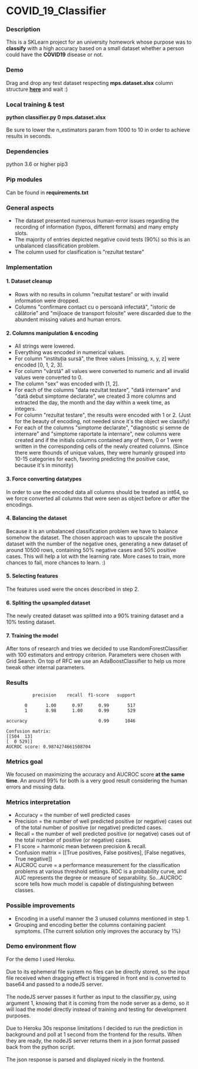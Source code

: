 # COVID_19_Classifier

### Description
This is a SKLearn project for an university homework whose purpose was to <strong>classify</strong> with a high accuracy based on a small dataset whether a person could have the <strong>COVID19</strong> disease or not. 

### Demo
Drag and drop any test dataset respecting <strong>mps.dataset.xlsx</strong> column structure <a href="https://mps-covid-19-backend.herokuapp.com/"><strong>here</strong></a> and wait :)

### Local training & test
<strong>python classifier.py 0 mps.dataset.xlsx</strong><br><br>
Be sure to lower the n_estimators param from 1000 to 10 in order to achieve results in seconds.

### Dependencies
python 3.6 or higher
pip3

### Pip modules
Can be found in <strong>requirements.txt</strong>

### General aspects
- The dataset presented numerous human-error issues regarding the recording of information (typos, different formats) and many empty slots.
- The majority of entries depicted negative covid tests (90%) so this is an unbalanced classification problem.
- The column used for clasification is "rezultat testare"

### Implementation
#### 1. Dataset cleanup
- Rows with no results in column "rezultat testare" or with invalid information were dropped.
- Columns "confirmare contact cu o persoană infectată", "istoric de călătorie" and "mijloace de transport folosite" were discarded due to the abundent missing values and human errors.
#### 2. Columns manipulation & encoding
- All strings were lowered.
- Everything was encoded in numerical values.
- For column "instituția sursă", the three values [missing, x, y, z] were encoded [0, 1, 2, 3].
- For column "vârstă" all values were converted to numeric and all invalid values were converted to 0.
- The column "sex" was encoded with [1, 2].
- For each of the columns "data rezultat testare", "dată internare" and "dată debut simptome declarate",
	we created 3 more columns and extracted the day, the month and the day within a week time, as integers.
- For column "rezultat testare", the results were encoded with 1 or 2. (Just for the beauty of encoding, not needed since it's the object we classify)
- For each of the columns "simptome declarate", "diagnostic și semne de internare" and "simptome raportate la internare", new columns were created and if the initials columns contained any of them, 0 or 1 were written in the corresponding cells of the newly created columns. (Since there were thounds of unique values, they were humanly grouped into 10-15 categories for each, favoring predicting the positive case, because it's in minority)
#### 3. Force converting datatypes
In order to use the encoded data all columns should be treated as int64, so we force converted all columns that were seen as object before or after the encodings.
#### 4. Balancing the dataset
Because it is an unbalanced classification problem we have to balance somehow the dataset. The chosen approach was to upscale the positive dataset with the number of the negative ones, generating a new dataset of around 10500 rows, containing 50% negative cases and 50% positive cases.
This will help a lot with the learning rate. More cases to train, more chances to fail, more chances to learn. :)
#### 5. Selecting features
The features used were the onces described in step 2.
#### 6. Spliting the upsampled dataset
The newly created dataset was splitted into a 90% training dataset and a 10% testing dataset.
#### 7. Training the model
After tons of research and tries we decided to use RandomForestClassifier with 100 estimators and entropy criterion. Parameters were chosen with Grid Search.
On top of RFC we use an AdaBoostClassifier to help us more tweak other internal parameters.

### Results
              precision    recall  f1-score   support

           0       1.00      0.97      0.99       517
           1       0.98      1.00      0.99       529

    accuracy                           0.99      1046
    
    Confusion matrix:
    [[504  13]
    [  0 529]]
    AUCROC score: 0.9874274661508704

### Metrics goal
We focused on maximizing the accuracy and AUCROC score <strong>at the same time</strong>.
An around 99% for both is a very good result considering the human errors and missing data.

### Metrics interpretation
- Accuracy = the number of well predicted cases
- Precision = the number of well predicted positive (or negative) cases out of the total number of positive (or negative) predicted cases.
- Recall = the number of well predicted positive (or negative) cases out of the total number of positive (or negative) cases.
- F1 score = harmonic mean between precision & recall.
- Confusion matrix = [[True positives, False positives], [False negatives, True negative]]
- AUCROC curve = a performance measurement for the classification problems at various threshold settings. ROC is a probability curve, and AUC represents the degree or measure of separability. So...AUCROC score tells how much model is capable of distinguishing between classes.


### Possible improvements
- Encoding in a useful manner the 3 unused columns mentioned in step 1.
- Grouping and encoding better the columns containing pacient symptoms. (The current solution only improves the accuracy by 1%)

### Demo environment flow
For the demo I used Heroku. <br><br>
Due to its ephemeral file system no files can be directly stored, so the input file received when dragging effect is triggered in front end is converted to base64 and passed to a nodeJS server. <br><br>
The nodeJS server passes it further as input to the classifier.py, using argument 1, knowing that it is coming from the node server as a demo, so it will load the model directly instead of training and testing for development purposes. <br><br>
Due to Heroku 30s response limitations I decided to run the prediction in background and poll at 1 second from the frontend for the results. When they are ready, the nodeJS server returns them in a json format passed back from the python script.<br><br>
The json response is parsed and displayed nicely in the frontend.
